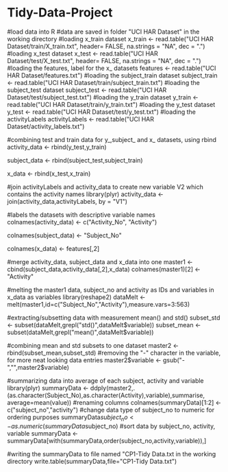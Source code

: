 Tidy-Data-Project
=================

#load data into R
#data are saved in folder "UCI HAR Dataset" in the working directory
#loading x_train dataset
x_train <- read.table("UCI HAR Dataset/train/X_train.txt",
header= FALSE,
na.strings = "NA",
dec = ".")
#loading x_test dataset
x_test <- read.table("UCI HAR Dataset/test/X_test.txt",
header= FALSE,
na.strings = "NA",
dec = ".")
#loading the features, label for the x_ datasets
features <- read.table("UCI HAR Dataset/features.txt")
#loading the subject_train dataset
subject_train <- read.table("UCI HAR Dataset/train/subject_train.txt")
#loading the subject_test dataset
subject_test <- read.table("UCI HAR Dataset/test/subject_test.txt")
#loading the y_train dataset
y_train <- read.table("UCI HAR Dataset/train/y_train.txt")
#loading the y_test dataset
y_test <- read.table("UCI HAR Dataset/test/y_test.txt")
#loading the activityLabels
activityLabels <- read.table("UCI HAR Dataset/activity_labels.txt")


#combining test and train data for y_,subject_ and x_ datasets, using rbind
activity_data <- rbind(y_test,y_train)

subject_data <- rbind(subject_test,subject_train)

x_data <- rbind(x_test,x_train)


#join activityLabels and activity_data to create new variable V2 which contains the activity names
library(plyr)
activity_data <- join(activity_data,activityLabels, by = "V1")

#labels the datasets with descriptive variable names
colnames(activity_data) <- c("Activity_No", "Activity")

colnames(subject_data) <- "Subject_No"

colnames(x_data) <- features[,2]


#merge activity_data, subject_data and x_data into one
master1 <- cbind(subject_data,activity_data[,2],x_data)
colnames(master1)[2] <- "Activity"

#melting the master1 data, subject_no and activity as IDs and variables in x_data as variables
library(reshape2)
dataMelt <- melt(master1,id=c("Subject_No","Activity"),measure.vars=3:563)

#extracting/subsetting data with measurement mean() and std()
subset_std <- subset(dataMelt,grepl("std()",dataMelt$variable))
subset_mean <- subset(dataMelt,grepl("mean()",dataMelt$variable))

#combining mean and std subsets to one dataset
master2 <- rbind(subset_mean,subset_std)
#removing the "-" character in the variable, for more neat looking data entries
master2$variable <- gsub("-","",master2$variable)


#summarizing data into average of each subject, activity and variable
library(plyr)
summaryData <- ddply(master2,.(as.character(Subject_No),as.character(Activity),variable),summarise, average=mean(value))
#renaming columns
colnames(summaryData)[1:2] <- c("subject_no","activity")
#change data type of subject_no to numeric for ordering purposes
summaryData$subject_no <- as.numeric(summaryData$subject_no)
#sort data by subject_no, activity, variable
summaryData <- summaryData[with(summaryData,order(subject_no,activity,variable)),]

#writing the summaryData to file named "CP1-Tidy Data.txt in the working directory
write.table(summaryData,file="CP1-Tidy Data.txt")
